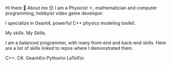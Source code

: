 Hi there 👋
About me 😊
I am a Physicist ⚛️, mathematician and computer programming, hobbyist video game developer.

I specialize in Geant4, powerful C++ physics modeling toolkit. 

My skills. 
My Skills. 

I am a balanced programmer, with many front-end and back-end skills. Here are a list of skills linked to repos where I demonstrated them.

C++. 
C#. 
Geant4\n
Python\n
LaTeX\n
